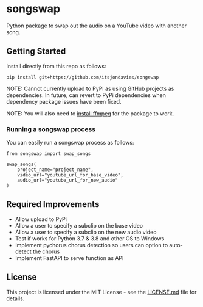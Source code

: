# songswap
Python package to swap out the audio on a YouTube video with another song.

## Getting Started

Install directly from this repo as follows:

```
pip install git+https://github.com/itsjondavies/songswap
```

NOTE: Cannot currently upload to PyPi as using GitHub projects as dependencies. In future, can revert to PyPi
dependencies when dependency package issues have been fixed.

NOTE: You will also need to [install ffmpeg](https://adamtheautomator.com/install-ffmpeg/) for the package to work.

### Running a songswap process

You can easily run a songswap process as follows:

```
from songswap import swap_songs

swap_songs(
    project_name="project_name",
    video_url="youtube_url_for_base_video",
    audio_url="youtube_url_for_new_audio"
)
```

## Required Improvements
* Allow upload to PyPi
* Allow a user to specify a subclip on the base video
* Allow a user to specify a subclip on the new audio video
* Test if works for Python 3.7 & 3.8 and other OS to Windows
* Implement pychorus chorus detection so users can option to auto-detect the chorus
* Implement FastAPI to serve function as API

## License

This project is licensed under the MIT License - see the [LICENSE.md](LICENSE.md) file for details.
